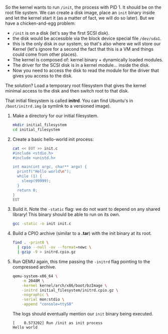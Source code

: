 So the kernel wants to run `/init`, the process with PID 1. It should be on the root file system. We can create a disk image, place an `init` binary inside and let the kernel start it (as a matter of fact, we will do so later). But we have a chicken-and-egg problem:

- `/init` is on a disk (let's say the first SCSI disk).
- the disk would be accessible via the block device special file `/dev/sda1`.
- this is the only disk in our system, so that's also where we will store our Kernel (let's ignore for a second the fact that this is a VM and things could come from other places).
- The kernel is composed of: kernel binary + dynamically loaded modules.
- The driver for the SCSI disk is in a kernel module... inside the disk.
- Now you need to access the disk to read the module for the driver that gives you access to the disk.

The solution? Load a temporary root filesystem that gives the kernel minimal access to the disk and then switch root to that disk.

That initial filesystem is called **initrd**. You can find Ubuntu's in `/boot/initrd.img` (a symlink to a versioned image).

1.  Make a directory for our initial filesystem.

    ```bash
    mkdir initial_filesystem
    cd initial_filesystem
    ``` 

1.  Create a basic hello-world init process:

    ```bash
    cat << EOT >> init.c
    #include <stdio.h>
    #include <unistd.h>

    int main(int argc, char** argv) {
      printf("Hello world\n");
      while (1) {
        sleep(99999);
      }
      return 0;
    }
    EOT
    ```

1.  Build it. Note the `-static` flag: we do not want to depend on any shared library! This binary should be able to run on its own.


    ```bash
    gcc -static -o init init.c
    ```

1.  Build a CPIO archive (similar to a **.tar**) with the init binary at its root.

    ```bash
    find . -print0 \
      | cpio --null -ov --format=newc \
      | gzip -9 > initrd.cpio.gz
    ```

1.  Run QEMU again, this time passing the `-initrd` flag pointing to the compressed archive.

    ```bash
    qemu-system-x86_64 \
        -m 2048M \
        -kernel kernel/arch/x86/boot/bzImage \
        -initrd initial_filesystem/initrd.cpio.gz \
        -nographic \
        -serial mon:stdio \
        -append "console=ttyS0"
    ```

    The logs should eventually mention our `init` binary being executed.

    ```
    [    0.573202] Run /init as init process
    Hello world
    ```
